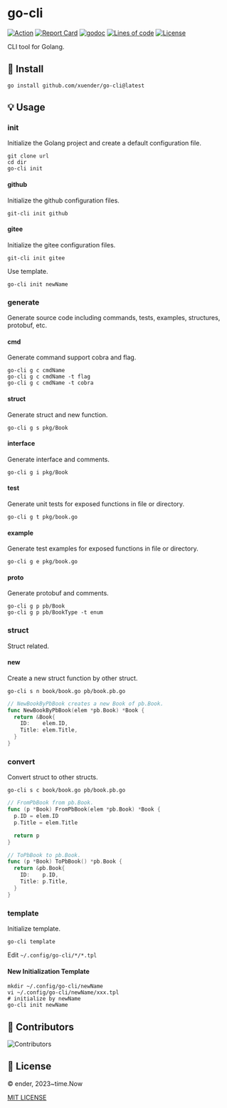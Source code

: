 # go-cli

[![Action][action-svg]][action-url]
[![Report Card][goreport-svg]][goreport-url]
[![godoc][godoc-svg]][godoc-url]
[![Lines of code][lines-svg]][lines-url]
[![License][license-svg]][license-url]

CLI tool for Golang.

## 🚀 Install

```shell
go install github.com/xuender/go-cli@latest
```

## 💡 Usage

### init

Initialize the Golang project and create a default configuration file.

```shell
git clone url
cd dir
go-cli init
```

#### github

Initialize the github configuration files.

```shell
git-cli init github
```

#### gitee

Initialize the gitee configuration files.

```shell
git-cli init gitee
```

Use template.

```shell
go-cli init newName
```

### generate

Generate source code including commands, tests, examples, structures, protobuf, etc.

#### cmd

Generate command support cobra and flag.

```shell
go-cli g c cmdName
go-cli g c cmdName -t flag
go-cli g c cmdName -t cobra
```

#### struct

Generate struct and new function.

```shell
go-cli g s pkg/Book
```

#### interface

Generate interface and comments.

```shell
go-cli g i pkg/Book
```

#### test

Generate unit tests for exposed functions in file or directory.

```shell
go-cli g t pkg/book.go
```

#### example

Generate test examples for exposed functions in file or directory.

```shell
go-cli g e pkg/book.go
```

#### proto

Generate protobuf and comments.

```shell
go-cli g p pb/Book
go-cli g p pb/BookType -t enum
```

### struct

Struct related.

#### new

Create a new struct function by other struct.

```shell
go-cli s n book/book.go pb/book.pb.go
```

```go
// NewBookByPbBook creates a new Book of pb.Book.
func NewBookByPbBook(elem *pb.Book) *Book {
  return &Book{
    ID:    elem.ID,
    Title: elem.Title,
  }
}
```

### convert

Convert struct to other structs.

```shell
go-cli s c book/book.go pb/book.pb.go
```

```go
// FromPbBook from pb.Book.
func (p *Book) FromPbBook(elem *pb.Book) *Book {
  p.ID = elem.ID
  p.Title = elem.Title

  return p
}

// ToPbBook to pb.Book.
func (p *Book) ToPbBook() *pb.Book {
  return &pb.Book{
    ID:    p.ID,
    Title: p.Title,
  }
}
```

### template

Initialize template.

```shell
go-cli template 
```

Edit `~/.config/go-cli/*/*.tpl`

#### New Initialization Template

```shell
mkdir ~/.config/go-cli/newName
vi ~/.config/go-cli/newName/xxx.tpl
# initialize by newName
go-cli init newName
```

## 👤 Contributors

![Contributors][contributors-svg]

## 📝 License

© ender, 2023~time.Now

[MIT LICENSE][license-url]

[action-url]: https://github.com/xuender/go-cli/actions
[action-svg]: https://github.com/xuender/go-cli/workflows/Go/badge.svg

[goreport-url]: https://goreportcard.com/report/github.com/xuender/go-cli
[goreport-svg]: https://goreportcard.com/badge/github.com/xuender/go-cli

[godoc-url]: https://godoc.org/github.com/xuender/go-cli
[godoc-svg]: https://godoc.org/github.com/xuender/go-cli?status.svg

[license-url]: https://github.com/xuender/go-cli/blob/master/LICENSE
[license-svg]: https://img.shields.io/badge/license-MIT-blue.svg

[contributors-svg]: https://contrib.rocks/image?repo=xuender/go-cli
[lines-svg]: https://sloc.xyz/github/xuender/go-cli
[lines-url]: https://github.com/boyter/scc
